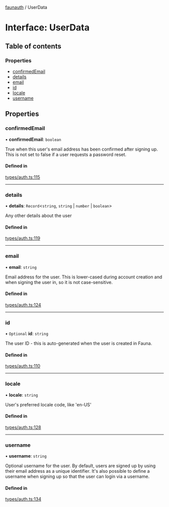 [faunauth](../index.md) / UserData

# Interface: UserData

## Table of contents

### Properties

- [confirmedEmail](UserData.md#confirmedemail)
- [details](UserData.md#details)
- [email](UserData.md#email)
- [id](UserData.md#id)
- [locale](UserData.md#locale)
- [username](UserData.md#username)

## Properties

### confirmedEmail

• **confirmedEmail**: `boolean`

True when this user's email address has been confirmed after signing up. This is not set to
false if a user requests a password reset.

#### Defined in

[types/auth.ts:115](https://github.com/alexnitta/faunauth/blob/210b57d/src/types/auth.ts#L115)

___

### details

• **details**: `Record`<`string`, `string` \| `number` \| `boolean`\>

Any other details about the user

#### Defined in

[types/auth.ts:119](https://github.com/alexnitta/faunauth/blob/210b57d/src/types/auth.ts#L119)

___

### email

• **email**: `string`

Email address for the user. This is lower-cased during account creation and when signing the
user in, so it is not case-sensitive.

#### Defined in

[types/auth.ts:124](https://github.com/alexnitta/faunauth/blob/210b57d/src/types/auth.ts#L124)

___

### id

• `Optional` **id**: `string`

The user ID - this is auto-generated when the user is created in Fauna.

#### Defined in

[types/auth.ts:110](https://github.com/alexnitta/faunauth/blob/210b57d/src/types/auth.ts#L110)

___

### locale

• **locale**: `string`

User's preferred locale code, like 'en-US'

#### Defined in

[types/auth.ts:128](https://github.com/alexnitta/faunauth/blob/210b57d/src/types/auth.ts#L128)

___

### username

• **username**: `string`

Optional username for the user. By default, users are signed up by using their email address
as a unique identifier. It's also possible to define a username when signing up so that the
user can login via a username.

#### Defined in

[types/auth.ts:134](https://github.com/alexnitta/faunauth/blob/210b57d/src/types/auth.ts#L134)
